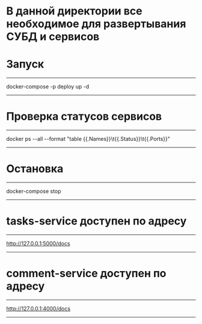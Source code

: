 # В данной директории все необходимое для развертывания СУБД и сервисов

# Запуск

---

docker-compose -p deploy up -d

---

# Проверка статусов сервисов

---

docker ps --all --format "table {{.Names}}\t{{.Status}}\t{{.Ports}}"

---

# Остановка

---

docker-compose stop

---

# tasks-service доступен по адресу

---

http://127.0.0.1:5000/docs

---

# comment-service доступен по адресу

---

http://127.0.0.1:4000/docs

---
